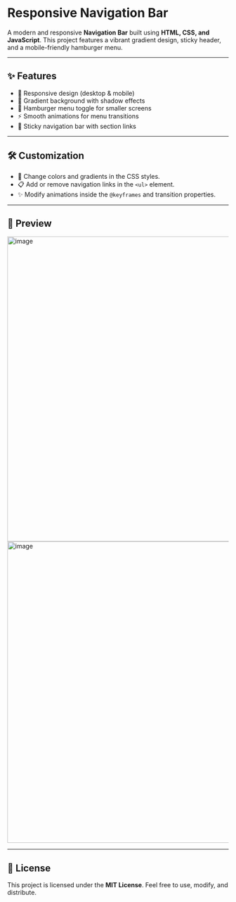 # Responsive Navigation Bar

A modern and responsive **Navigation Bar** built using **HTML, CSS, and JavaScript**. This project features a vibrant gradient design, sticky header, and a mobile-friendly hamburger menu.

---

## ✨ Features
- 📱 Responsive design (desktop & mobile)
- 🌈 Gradient background with shadow effects
- 🍔 Hamburger menu toggle for smaller screens
- ⚡ Smooth animations for menu transitions
- 🔗 Sticky navigation bar with section links

---

## 🛠️ Customization
- 🎨 Change colors and gradients in the CSS styles.
- 📋 Add or remove navigation links in the `<ul>` element.
- ✨ Modify animations inside the `@keyframes` and transition properties.

---

## 📸 Preview
<img width="1365" height="693" alt="image" src="https://github.com/user-attachments/assets/2ccddd70-be00-4ccb-8fe0-a97f63edc809" />
<img width="1365" height="685" alt="image" src="https://github.com/user-attachments/assets/a490d7a6-62f0-450b-8033-dabf09ae6d77" />


---

## 📜 License
This project is licensed under the **MIT License**. Feel free to use, modify, and distribute.
